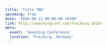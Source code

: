 ```yaml
---
title: 'Title TBD'
upcoming: true
date: '2016-09-12 00:00:00 +0200'
link: http://smashingconf.com/freiburg-2016/
meta:
  event: 'Smashing Conference'
  location: 'Freiburg, Germany'
---
```


